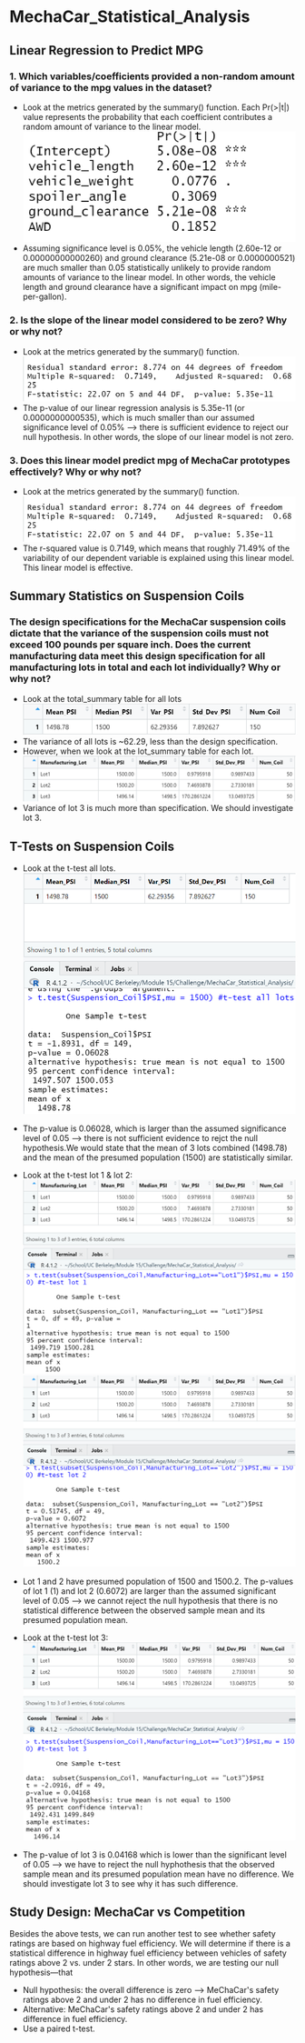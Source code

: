 # MechaCar_Statistical_Analysis
## Linear Regression to Predict MPG
### 1. Which variables/coefficients provided a non-random amount of variance to the mpg values in the dataset?
- Look at the metrics generated by the summary() function. Each Pr(>|t|) value represents the probability that each coefficient contributes a random amount of variance to the linear model.
![alt text](https://github.com/giseledoan/MechaCar_Statistical_Analysis/blob/main/images/MechaCar_mpg_PRt.png)
- Assuming significance level is 0.05%, the vehicle length (2.60e-12 or 0.00000000000260) and ground clearance (5.21e-08 or 0.0000000521) are much smaller than 0.05 statistically unlikely to provide random amounts of variance to the linear model. In other words, the vehicle length and ground clearance have a significant impact on mpg (mile-per-gallon).
### 2. Is the slope of the linear model considered to be zero? Why or why not?
- Look at the metrics generated by the summary() function.
![alt text](https://github.com/giseledoan/MechaCar_Statistical_Analysis/blob/main/images/MechaCar_mpg_slope.png)
- The p-value of our linear regression analysis is 5.35e-11 (or 0.0000000000535), which is much smaller than our assumed significance level of 0.05% --> there is sufficient evidence to reject our null hypothesis. In other words, the slope of our linear model is not zero.
### 3. Does this linear model predict mpg of MechaCar prototypes effectively? Why or why not?
- Look at the metrics generated by the summary() function.
![alt text](https://github.com/giseledoan/MechaCar_Statistical_Analysis/blob/main/images/MechaCar_mpg_slope.png)
- The r-squared value is 0.7149, which means that roughly 71.49% of the variability of our dependent variable is explained using this linear model. This linear model is effective.

## Summary Statistics on Suspension Coils
### The design specifications for the MechaCar suspension coils dictate that the variance of the suspension coils must not exceed 100 pounds per square inch. Does the current manufacturing data meet this design specification for all manufacturing lots in total and each lot individually? Why or why not?
- Look at the total_summary table for all lots
![alt text](https://github.com/giseledoan/MechaCar_Statistical_Analysis/blob/main/images/Suspension_Coil_total_summary.png)
- The variance of all lots is ~62.29, less than the design specification. 
- However, when we look at the lot_summary table for each lot. 
![alt text](https://github.com/giseledoan/MechaCar_Statistical_Analysis/blob/main/images/Suspension_Coil_lot_summary.png)
- Variance of lot 3 is much more than specification. We should investigate lot 3. 

## T-Tests on Suspension Coils
- Look at the t-test all lots. 
![alt text](https://github.com/giseledoan/MechaCar_Statistical_Analysis/blob/main/images/t-test-all-lots.png)
- The p-value is 0.06028, which is larger than the assumed significance level of 0.05 --> there is not sufficient evidence to rejct the null hypothesis.We would state that the mean of 3 lots combined (1498.78) and the mean of the presumed population (1500) are statistically similar.

- Look at the t-test lot 1 & lot 2:
![alt text](https://github.com/giseledoan/MechaCar_Statistical_Analysis/blob/main/images/t-test-lot1.png)
![alt text](https://github.com/giseledoan/MechaCar_Statistical_Analysis/blob/main/images/t-test-lot2.png)
- Lot 1 and 2 have presumed population of 1500 and 1500.2. The p-values of lot 1 (1) and lot 2 (0.6072) are larger than the assumed significant level of 0.05 --> we cannot reject the null hypothesis that there is no statistical difference between the observed sample mean and its presumed population mean.

- Look at the t-test lot 3:
![alt text](https://github.com/giseledoan/MechaCar_Statistical_Analysis/blob/main/images/t-test-lot3.png)
- The p-value of lot 3 is 0.04168 which is lower than the significant level of 0.05 --> we have to reject the null hyphothesis that the observed sample mean and its presumed population mean have no difference. We should investigate lot 3 to see why it has such difference. 

## Study Design: MechaCar vs Competition
Besides the above tests, we can run another test to see whether safety ratings are based on  highway fuel efficiency. We will determine if there is a statistical difference in highway fuel efficiency between vehicles of safety ratings above 2 vs. under 2 stars. In other words, we are testing our null hypothesis—that 
- Null hypothesis: the overall difference is zero --> MeChaCar's safety ratings above 2 and under 2 has no difference in fuel efficiency. 
- Alternative: MeChaCar's safety ratings above 2 and under 2 has difference in fuel efficiency.
- Use a paired t-test.
